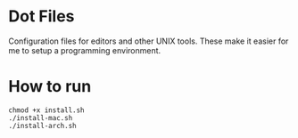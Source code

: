 # Dot Files
Configuration files for editors and other UNIX tools. These make it easier for me to setup a programming environment.

# How to run
 ```
 chmod +x install.sh
 ./install-mac.sh
 ./install-arch.sh
 ``` 
